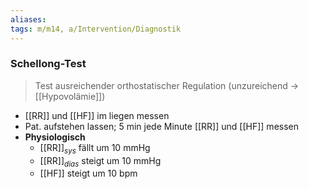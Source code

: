 ```yaml
---
aliases: 
tags: m/m14, a/Intervention/Diagnostik
---
```

### Schellong-Test
> Test ausreichender orthostatischer Regulation (unzureichend → [[Hypovolämie]])

- [[RR]] und [[HF]] im liegen messen
- Pat. aufstehen lassen; 5 min jede Minute [[RR]] und [[HF]] messen
- **Physiologisch**
	- [[RR]]$_{sys}$ fällt um 10 mmHg
	- [[RR]]$_{dias}$ steigt um 10 mmHg
	- [[HF]] steigt um 10 bpm